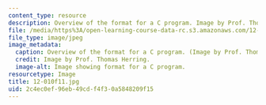 ```yaml
---
content_type: resource
description: Overview of the format for a C program. Image by Prof. Thomas Herring.
file: /media/https%3A/open-learning-course-data-rc.s3.amazonaws.com/12-010-computational-methods-of-scientific-programming-fall-2011/2c4ec0ef96eb49cdf4f30a5848209f15_12-010f11.jpg
file_type: image/jpeg
image_metadata:
  caption: Overview of the format for a C program. (Image by Prof. Thomas Herring.)
  credit: Image by Prof. Thomas Herring.
  image-alt: Image showing format for a C program.
resourcetype: Image
title: 12-010f11.jpg
uid: 2c4ec0ef-96eb-49cd-f4f3-0a5848209f15
---
```

